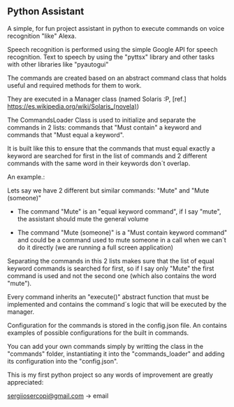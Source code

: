 ## Python Assistant

A simple, for fun project assistant in python to execute commands on voice recognition "like" Alexa.

Speech recognition is performed using the simple Google API for speech recognition. Text to speech by using the "pyttsx" library and other tasks with other libraries like "pyautogui"

The commands are created based on an abstract command class that holds useful and required methods for them to work.

They are executed in a Manager class (named Solaris :P, [ref.] https://es.wikipedia.org/wiki/Solaris_(novela))

The CommandsLoader Class is used to initialize and separate the commands in 2 lists: commands that "Must contain" a keyword and commands that "Must equal a keyword".

It is built like this to ensure that the commands that must equal exactly a keyword are searched for first in the list of commands and 2 different commands with the same word in their keywords don´t overlap.

An example.:

Lets say we have 2 different but similar commands: "Mute" and "Mute (someone)"

- The command "Mute" is an "equal keyword command", if I say "mute", the assistant should mute the general volume

- The command "Mute (someone)" is a "Must contain keyword command" and could be a command used to mute someone in a call when we can´t do it directly (we are running a full screen application)

Separating the commands in this 2 lists makes sure that the list of equal keyword commands is searched for first, so if I say only "Mute" the first command is used and not the second one (which also contains the word "mute").

Every command inherits an "execute()" abstract function that must be implemented and contains the command´s logic that will be executed by the manager.

Configuration for the commands is stored in the config.json file. An contains examples of possible configurations for the built in commands.

You can add your own commands simply by writting the class in the "commands" folder, instantiating it into the "commands_loader" and adding its configuration into the "config.json".

This is my first python project so any words of improvement are greatly appreciated:

sergiiosercopi@gmail.com -> email
